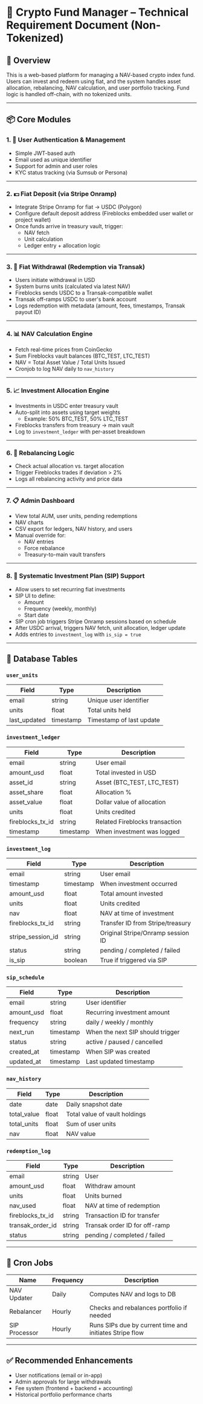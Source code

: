# 📄 Crypto Fund Manager – Technical Requirement Document (Non-Tokenized)

## 🧩 Overview

This is a web-based platform for managing a NAV-based crypto index fund. Users can invest and redeem using fiat, and the system handles asset allocation, rebalancing, NAV calculation, and user portfolio tracking. Fund logic is handled off-chain, with no tokenized units.

---

## 📦 Core Modules

### 1. 🔐 **User Authentication & Management**
- Simple JWT-based auth
- Email used as unique identifier
- Support for admin and user roles
- KYC status tracking (via Sumsub or Persona)

---

### 2. 💵 **Fiat Deposit (via Stripe Onramp)**
- Integrate Stripe Onramp for fiat → USDC (Polygon)
- Configure default deposit address (Fireblocks embedded user wallet or project wallet)
- Once funds arrive in treasury vault, trigger:
  - NAV fetch
  - Unit calculation
  - Ledger entry + allocation logic

---

### 3. 💸 **Fiat Withdrawal (Redemption via Transak)**
- Users initiate withdrawal in USD
- System burns units (calculated via latest NAV)
- Fireblocks sends USDC to a Transak-compatible wallet
- Transak off-ramps USDC to user's bank account
- Logs redemption with metadata (amount, fees, timestamps, Transak payout ID)

---

### 4. 📊 **NAV Calculation Engine**
- Fetch real-time prices from CoinGecko
- Sum Fireblocks vault balances (BTC_TEST, LTC_TEST)
- NAV = Total Asset Value / Total Units Issued
- Cronjob to log NAV daily to `nav_history`

---

### 5. 📈 **Investment Allocation Engine**
- Investments in USDC enter treasury vault
- Auto-split into assets using target weights
  - Example: 50% BTC_TEST, 50% LTC_TEST
- Fireblocks transfers from treasury → main vault
- Log to `investment_ledger` with per-asset breakdown

---

### 6. 🔁 **Rebalancing Logic**
- Check actual allocation vs. target allocation
- Trigger Fireblocks trades if deviation > 2%
- Logs all rebalancing activity and price data

---

### 7. 📋 **Admin Dashboard**
- View total AUM, user units, pending redemptions
- NAV charts
- CSV export for ledgers, NAV history, and users
- Manual override for:
  - NAV entries
  - Force rebalance
  - Treasury-to-main vault transfers

---

### 8. 🔁 **Systematic Investment Plan (SIP) Support**
- Allow users to set recurring fiat investments
- SIP UI to define:
  - Amount
  - Frequency (weekly, monthly)
  - Start date
- SIP cron job triggers Stripe Onramp sessions based on schedule
- After USDC arrival, triggers NAV fetch, unit allocation, ledger update
- Adds entries to `investment_log` with `is_sip = true`

---

## 🧾 Database Tables

### `user_units`
| Field | Type | Description |
|--|--|--|
| email | string | Unique user identifier |
| units | float | Total units held |
| last_updated | timestamp | Timestamp of last update |

### `investment_ledger`
| Field | Type | Description |
|--|--|--|
| email | string | User email |
| amount_usd | float | Total invested in USD |
| asset_id | string | Asset (BTC_TEST, LTC_TEST) |
| asset_share | float | Allocation % |
| asset_value | float | Dollar value of allocation |
| units | float | Units credited |
| fireblocks_tx_id | string | Related Fireblocks transaction |
| timestamp | timestamp | When investment was logged |

### `investment_log`
| Field | Type | Description |
|--|--|--|
| email | string | User email |
| timestamp | timestamp | When investment occurred |
| amount_usd | float | Total amount invested |
| units | float | Units credited |
| nav | float | NAV at time of investment |
| fireblocks_tx_id | string | Transfer ID from Stripe/treasury |
| stripe_session_id | string | Original Stripe/Onramp session ID |
| status | string | pending / completed / failed |
| is_sip | boolean | True if triggered via SIP |

### `sip_schedule`
| Field | Type | Description |
|--|--|--|
| email | string | User identifier |
| amount_usd | float | Recurring investment amount |
| frequency | string | daily / weekly / monthly |
| next_run | timestamp | When the next SIP should trigger |
| status | string | active / paused / cancelled |
| created_at | timestamp | When SIP was created |
| updated_at | timestamp | Last updated timestamp |

### `nav_history`
| Field | Type | Description |
|--|--|--|
| date | date | Daily snapshot date |
| total_value | float | Total value of vault holdings |
| total_units | float | Sum of user units |
| nav | float | NAV value |

### `redemption_log`
| Field | Type | Description |
|--|--|--|
| email | string | User |
| amount_usd | float | Withdraw amount |
| units | float | Units burned |
| nav_used | float | NAV at time of redemption |
| fireblocks_tx_id | string | Transaction ID for transfer |
| transak_order_id | string | Transak order ID for off-ramp |
| status | string | pending / completed / failed |

---

## 📆 Cron Jobs
| Name | Frequency | Description |
|--|--|--|
| NAV Updater | Daily | Computes NAV and logs to DB |
| Rebalancer | Hourly | Checks and rebalances portfolio if needed |
| SIP Processor | Hourly | Runs SIPs due by current time and initiates Stripe flow |

---

## ✅ Recommended Enhancements
- User notifications (email or in-app)
- Admin approvals for large withdrawals
- Fee system (frontend + backend + accounting)
- Historical portfolio performance charts
